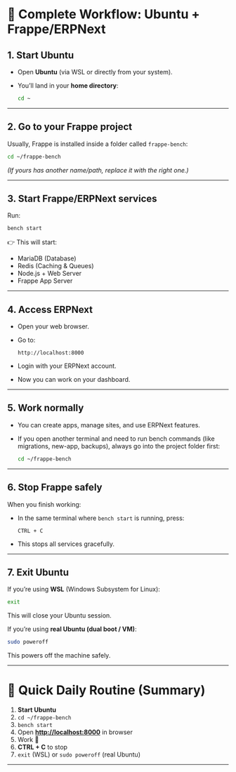 # 🐧 Complete Workflow: Ubuntu + Frappe/ERPNext

## 1. Start Ubuntu

* Open **Ubuntu** (via WSL or directly from your system).
* You’ll land in your **home directory**:

  ```bash
  cd ~
  ```

---

## 2. Go to your Frappe project

Usually, Frappe is installed inside a folder called `frappe-bench`:

```bash
cd ~/frappe-bench
```

*(If yours has another name/path, replace it with the right one.)*

---

## 3. Start Frappe/ERPNext services

Run:

```bash
bench start
```

👉 This will start:

* MariaDB (Database)
* Redis (Caching & Queues)
* Node.js + Web Server
* Frappe App Server

---

## 4. Access ERPNext

* Open your web browser.

* Go to:

  ```
  http://localhost:8000
  ```

* Login with your ERPNext account.

* Now you can work on your dashboard.

---

## 5. Work normally

* You can create apps, manage sites, and use ERPNext features.
* If you open another terminal and need to run bench commands (like migrations, new-app, backups), always go into the project folder first:

  ```bash
  cd ~/frappe-bench
  ```

---

## 6. Stop Frappe safely

When you finish working:

* In the same terminal where `bench start` is running, press:

  ```
  CTRL + C
  ```
* This stops all services gracefully.

---

## 7. Exit Ubuntu

If you’re using **WSL** (Windows Subsystem for Linux):

```bash
exit
```

This will close your Ubuntu session.

If you’re using **real Ubuntu (dual boot / VM)**:

```bash
sudo poweroff
```

This powers off the machine safely.

---

# 🔑 Quick Daily Routine (Summary)

1. **Start Ubuntu**
2. `cd ~/frappe-bench`
3. `bench start`
4. Open **[http://localhost:8000](http://localhost:8000)** in browser
5. Work 🚀
6. **CTRL + C** to stop
7. `exit` (WSL) or `sudo poweroff` (real Ubuntu)

---